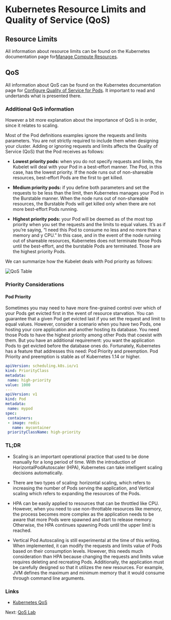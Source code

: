# Kubernetes Resource Limits and Quality of Service (QoS)


## Resource Limits

All information about resource limits can be found on the Kubernetes documentation page for[Manage Compute Resources](https://kubernetes.io/docs/concepts/configuration/manage-compute-resources-container/).

## QoS

All information about QoS can be found on the Kubernetes documentation page for [Configure Quality of Service for Pods](https://kubernetes.io/docs/tasks/configure-pod-container/quality-service-pod/).  It important to read and undertands what is presented there.

### Additional QoS information

However a bit more explanation about the importance of QoS is in order, since it relates to scaling.

Most of the Pod definitions examples ignore the requests and limits parameters. You are not strictly required to include them when designing your cluster. Adding or ignoring requests and limits affects the Quality of Service (QoS) that the Pod receives as follows:

* **Lowest priority pods:** when you do not specify requests and limits, the Kubelet will deal with your Pod in a best-effort manner. The Pod, in this case, has the lowest priority. If the node runs out of non-shareable resources, best-effort Pods are the first to get killed.

* **Medium priority pods:** if you define both parameters and set the requests to be less than the limit, then Kubernetes manages your Pod in the Burstable manner. When the node runs out of non-shareable resources, the Burstable Pods will get killed only when there are not more best-effort Pods running.

* **Highest priority pods:** your Pod will be deemed as of the most top priority when you set the requests and the limits to equal values. It’s as if you’re saying, “I need this Pod to consume no less and no more than x memory and y CPU.” In this case, and in the event of the node running out of shareable resources, Kubernetes does not terminate those Pods until the best-effort, and the burstable Pods are terminated. Those are the highest priority Pods.

We can summarize how the Kubelet deals with Pod priority as follows:

![QoS Table](../images/qos-table.png)

### Priority Considerations

#### Pod Priority

Sometimes you may need to have more fine-grained control over which of your Pods get evicted first in the event of resource starvation. You can guarantee that a given Pod get evicted last if you set the request and limit to equal values. However, consider a scenario when you have two Pods, one hosting your core application and another hosting its database. You need those Pods to have the highest priority among other Pods that coexist with them. But you have an additional requirement: you want the application Pods to get evicted before the database ones do. Fortunately, Kubernetes has a feature that addresses this need: Pod Priority and preemption. Pod Priority and preemption is stable as of Kubernetes 1.14 or higher. 

```yaml
apiVersion: scheduling.k8s.io/v1
kind: PriorityClass
metadata:
 name: high-priority
value: 1000
---
apiVersion: v1
kind: Pod
metadata:
 name: mypod
spec:
 containers:
 - image: redis
   name: mycontainer
 priorityClassName: high-priority
```

### TL;DR 
* Scaling is an important operational practice that used to be done manually for a long period of time. With the introduction of HorizontalPodAutoscaler (HPA), Kubernetes can take intelligent scaling decisions automatically.

* There are two types of scaling: horizontal scaling, which refers to increasing the number of Pods serving the application, and Vertical scaling which refers to expanding the resources of the Pods.

* HPA can be easily applied to resources that can be throttled like CPU. However, when you need to use non-throttable resources like memory, the process becomes more complex as the application needs to be aware that more Pods were spawned and start to release memory. Otherwise, the HPA continues spawning Pods until the upper limit is reached.

* Vertical Pod Autoscaling is still experimental at the time of this writing. When implemented, it can modify the requests and limits value of Pods based on their consumption levels. However, this needs much consideration than HPA because changing the requests and limits value requires deleting and recreating Pods. Additionally, the application must be carefully designed so that it utilizes the new resources. For example, JVM defines the maximum and minimum memory that it would consume through command line arguments.


### Links

* [Kubernetes QoS](https://medium.com/better-programming/the-kubernetes-quality-of-service-conundrum-eebbbb5f89cf)

Next: [QoS Lab](04-qos-lab.md)
